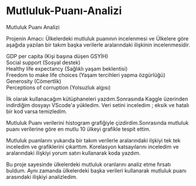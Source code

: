 # Mutluluk-Puanı-Analizi
 Mutluluk Puanı Analizi
 
 Projenin Amacı:
 Ülkelerdeki mutluluk puanının incelenmesi ve Ülkelere göre aşağıda yazılan bir takım başka verilerle aralarındaki ilişkinin incelenmesidir.
 
 GDP per capita (Kişi başına düşen GSYİH)                
 Social support  (Sosyal destek)                
 Healthy life expectancy  (Sağlıklı yaşam beklentisi)       
 Freedom to make life choices  (Yaşam tercihleri yapma özgürlüğü)  
 Generosity  (Cömertlik)                  
 Perceptions of corruption  (Yolsuzluk algısı)

 İlk olarak kullanacağım kütüphaneleri yazdım.Sonrasında Kaggle üzerinden indirdiğim dosyayı VScode'a yükledim. Veri setini inceledim ; eksik ve hatalı bir kod varsa
 temizledim.

 Mutluluk Puanı verilerini histogram grafiğiyle çizdirdim.Sonrasında mutluluk puanı verilerine göre en mutlu 10 ülkeyi grafikle tespit ettim.

 Mutluluk puanlarını yukarıda bir takım verilerle aralarındaki ilşkiyi tek tek inceledim ve grafiklerini çıkarttım.
 Korelasyon katsayılarını inceledim ve aralarındaki ilişkiyi yorum satırı kullanarak koda yazdım.

 Bu proje sayesinde ülkelerdeki mutluluk oranlarını analiz etme fırsatı buldum. Aynı zamanda ülkelerdeki başka verileri kullanarak mutluluk puanı arasındaki ilişkiyi analizledim.

 
 
 

 

 
 
